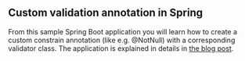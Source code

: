 Custom validation annotation in Spring
--------------------------------------
From this sample Spring Boot application you will learn how to create 
a custom constrain annotation (like e.g. @NotNull) with a corresponding validator class. 
The application is explained in details in [the blog post](http://dolszewski.com/spring/custom-validation-annotation-in-spring/).
